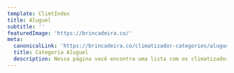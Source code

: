```yaml
---
template: ClimtIndex
title: Aluguel
subtitle: ''
featuredImage: 'https://brincadeira.co/'
meta:
  canonicalLink: 'https://brincadeira.co/climatizador-categories/aluguel/'
  title: Categoria Aluguel
  description: Nessa página você encontra uma lista com os climatizadores para aluguel que a Brincadeira de Criança tem para te oferecer
---
```

